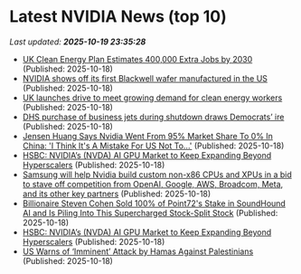 # Latest NVIDIA News (top 10)
_Last updated: **2025-10-19 23:35:28**_

- [UK Clean Energy Plan Estimates 400,000 Extra Jobs by 2030](https://biztoc.com/x/98eb2bf9747b9e6b) (Published: 2025-10-18)
- [NVIDIA shows off its first Blackwell wafer manufactured in the US](https://biztoc.com/x/75b29a72e5dfab8d) (Published: 2025-10-18)
- [UK launches drive to meet growing demand for clean energy workers](https://biztoc.com/x/82a6b777709612ef) (Published: 2025-10-18)
- [DHS purchase of business jets during shutdown draws Democrats’ ire](https://biztoc.com/x/a02ce15360e4ada6) (Published: 2025-10-18)
- [Jensen Huang Says Nvidia Went From 95% Market Share To 0% In China: 'I Think It's A Mistake For US Not To...'](https://biztoc.com/x/a33fb65689b9c935) (Published: 2025-10-18)
- [HSBC: NVIDIA’s (NVDA) AI GPU Market to Keep Expanding Beyond Hyperscalers](https://biztoc.com/x/b56b0a6703699971) (Published: 2025-10-18)
- [Samsung will help Nvidia build custom non-x86 CPUs and XPUs in a bid to stave off competition from OpenAI, Google, AWS, Broadcom, Meta, and its other key partners](https://www.techradar.com/pro/samsung-will-help-nvidia-build-custom-non-x86-cpu-and-xpu-in-a-bid-to-stave-off-competition-from-openai-google-aws-broadcom-meta-and-its-other-key-partners) (Published: 2025-10-18)
- [Billionaire Steven Cohen Sold 100% of Point72's Stake in SoundHound AI and Is Piling Into This Supercharged Stock-Split Stock](https://biztoc.com/x/449915250d98fe05) (Published: 2025-10-18)
- [HSBC: NVIDIA’s (NVDA) AI GPU Market to Keep Expanding Beyond Hyperscalers](https://finance.yahoo.com/news/hsbc-nvidia-nvda-ai-gpu-223106827.html) (Published: 2025-10-18)
- [US Warns of ‘Imminent’ Attack by Hamas Against Palestinians](https://biztoc.com/x/f388f79391dadef6) (Published: 2025-10-18)
